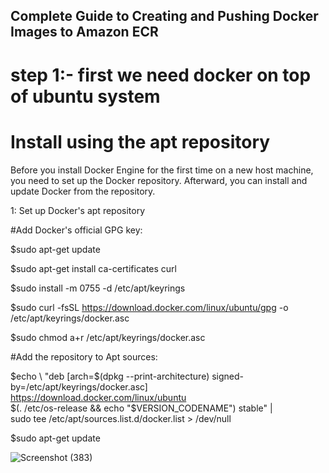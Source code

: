 ## Complete Guide to Creating and Pushing Docker Images to Amazon ECR

# step 1:- first we need docker on top of ubuntu system

# Install using the apt repository

Before you install Docker Engine for the first time on a new host machine, you need to set up the Docker repository. Afterward, you can install and update Docker from the repository.

1: Set up Docker's apt repository

#Add Docker's official GPG key:

$sudo apt-get update

$sudo apt-get install ca-certificates curl

$sudo install -m 0755 -d /etc/apt/keyrings

$sudo curl -fsSL https://download.docker.com/linux/ubuntu/gpg -o /etc/apt/keyrings/docker.asc

$sudo chmod a+r /etc/apt/keyrings/docker.asc

#Add the repository to Apt sources:

$echo \
  "deb [arch=$(dpkg --print-architecture) signed-by=/etc/apt/keyrings/docker.asc] https://download.docker.com/linux/ubuntu \
  $(. /etc/os-release && echo "$VERSION_CODENAME") stable" | \
  sudo tee /etc/apt/sources.list.d/docker.list > /dev/null
  
$sudo apt-get update

![Screenshot (383)](https://github.com/manikantaraju427/Complete-Guide-to-Creating-and-Pushing-Docker-Images-to-Amazon-ECR/assets/125948783/74b25148-89cd-4c16-bd0d-3040a005ffb1)
